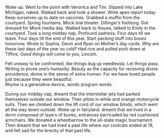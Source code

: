 Woke up. Went to the point with Veronica and Tim. Dipped into Lake Michigan, naked. Walked back and took a shower. Write apes report today. Keep ourselves up to date on vaccines. Grabbed a muffin from the courtyard. Spring fountains. Mock trial theater. Dillinger’s footlong. Got dressed for Mock media day. Walked back to ihouse, talked to Emily in the courtyard. Took a long midday nap. Profound sadness. Four days till we leave. Four days till the end of this year. Start packing stuff into boxes tomorrow. Wrote to Sophia, Devin and Ryan on Mother’s day cards. Why are these last days of the year so cold? Had rice and pulled pork down at Tiffins. *Good things will come to you*, Lincoln. 

Felt uneasy to be confronted, like things dug up needlessly. Let things pass.  
Writing to prove one’s humanity. Beauty as the capacity for receiving divine providence, divine in the sense of extra-human. For we have loved people just because they were beautiful.  
Rhyme is a generative device, words program words.

During our midday nap, dreamt that the interstellar jets had parked themselves outside our window. Their pilots in white and orange motorcycle suits. Then we climbed down the lift cord of our window blinds, which went all the way down outside. Woke up in fairyland. dreamt that we lived in a dorm composed of layers of bunks, entrances barricaded by red cushioned armchairs. We donated a wheelbarrow to the all-state magic tournament. Then dreamt that we had lived a past life where our coolcats ended at 19, and felt sad for the brevity of that past life.
